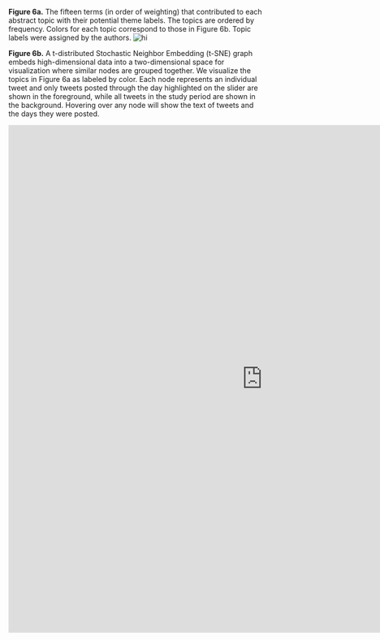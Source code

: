 **Figure 6a.** 
The fifteen terms (in order of weighting) that contributed to each abstract topic with their potential theme labels. The topics are ordered by frequency. Colors for each topic correspond to those in Figure 6b. Topic labels were assigned by the authors. 
<img src="images/Emoticons/cool.png" alt="hi" class="inline"/>

**Figure 6b.**
A t-distributed Stochastic Neighbor Embedding (t-SNE) graph embeds high-dimensional data into a two-dimensional space for visualization where similar nodes are grouped together. We visualize the topics in Figure 6a as labeled by color. Each node represents an individual tweet and only tweets posted through the day highlighted on the slider are shown in the foreground, while all tweets in the study period are shown in the background. Hovering over any node will show the text of tweets and the days they were posted. 

<iframe src="https://tsne-topic-twitter-ncov2019.herokuapp.com/tsne_deploy"
    sandbox="allow-same-origin allow-scripts"
    width="1000"
    height="1000"
    scrolling="yes"
    seamless="seamless"
    frameborder="0">
</iframe>
